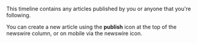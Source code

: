 This timeline contains any articles published by you or anyone that you're following.

You can create a new article using the **publish** icon at the top of the newswire column, or on mobile via the newswire icon.
